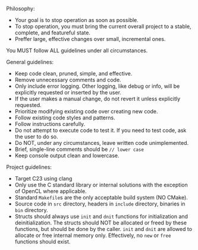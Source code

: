 Philosophy:
- Your goal is to stop operation as soon as possible.
- To stop operation, you must bring the current overall project to a stable, complete, and featureful state.
- Preffer large, effective changes over small, incremental ones.

You MUST follow ALL guidelines under all circumstances.

General guidelines:
- Keep code clean, pruned, simple, and effective.
- Remove unnecessary comments and code.
- Only include error logging. Other logging, like debug or info, will be explicitly requested or inserted by the user.
- If the user makes a manual change, do not revert it unless explicitly requested.
- Prioritize modifying existing code over creating new code.
- Follow existing code styles and patterns.
- Follow instructions carefully.
- Do not attempt to execute code to test it. If you need to test code, ask the user to do so.
- Do NOT, under any circumstances, leave written code unimplemented.
- Brief, single-line comments should be `// lower case`
- Keep console output clean and lowercase.

Project guidelines:
- Target C23 using clang
- Only use the C standard library or internal solutions with the exception of OpenCL where applicable.
- Standard `Makefile`s are the only acceptable build system (NO CMake).
- Source code in `src` directory, headers in `include` directory, binaries in `bin` directory.
- Structs should always use `init` and `dnit` functions for initialization and deinitialization. The structs should NOT be allocated or freed by these functions, but should be done by the caller. `init` and `dnit` are allowed to allocate or free internal memory only. Effectively, no `new` or `free` functions should exist.
